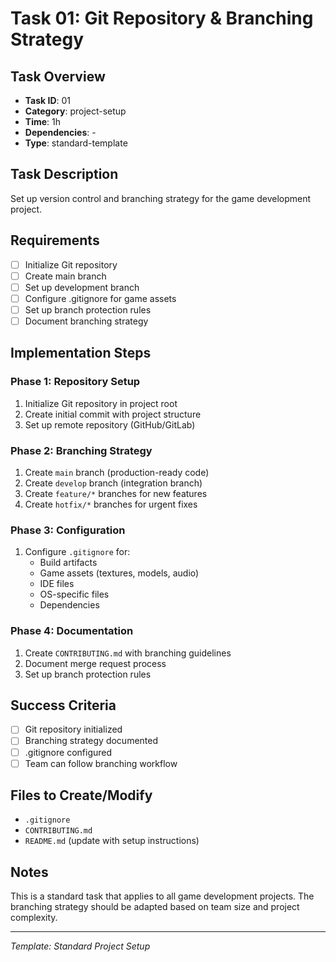 # Task 01: Git Repository & Branching Strategy

## Task Overview
- **Task ID**: 01
- **Category**: project-setup
- **Time**: 1h
- **Dependencies**: -
- **Type**: standard-template

## Task Description
Set up version control and branching strategy for the game development project.

## Requirements
- [ ] Initialize Git repository
- [ ] Create main branch
- [ ] Set up development branch
- [ ] Configure .gitignore for game assets
- [ ] Set up branch protection rules
- [ ] Document branching strategy

## Implementation Steps

### Phase 1: Repository Setup
1. Initialize Git repository in project root
2. Create initial commit with project structure
3. Set up remote repository (GitHub/GitLab)

### Phase 2: Branching Strategy
1. Create `main` branch (production-ready code)
2. Create `develop` branch (integration branch)
3. Create `feature/*` branches for new features
4. Create `hotfix/*` branches for urgent fixes

### Phase 3: Configuration
1. Configure `.gitignore` for:
   - Build artifacts
   - Game assets (textures, models, audio)
   - IDE files
   - OS-specific files
   - Dependencies

### Phase 4: Documentation
1. Create `CONTRIBUTING.md` with branching guidelines
2. Document merge request process
3. Set up branch protection rules

## Success Criteria
- [ ] Git repository initialized
- [ ] Branching strategy documented
- [ ] .gitignore configured
- [ ] Team can follow branching workflow

## Files to Create/Modify
- `.gitignore`
- `CONTRIBUTING.md`
- `README.md` (update with setup instructions)

## Notes
This is a standard task that applies to all game development projects. The branching strategy should be adapted based on team size and project complexity.

---
*Template: Standard Project Setup* 
